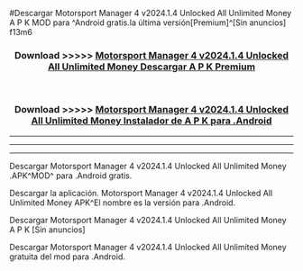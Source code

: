 #Descargar Motorsport Manager 4 v2024.1.4 Unlocked All Unlimited Money  A P K MOD para ^Android gratis.la última versión[Premium]^[Sin anuncios] f13m6



<div align="center">
<h3>Download >>>>> <a href="https://es-web.web.app/?es= Motorsport Manager 4 v2024.1.4 Unlocked All Unlimited Money ">Motorsport Manager 4 v2024.1.4 Unlocked All Unlimited Money  Descargar A P K Premium</a></h3><br>

<h3>Download >>>>> <a href="https://es-web.web.app/?es= Motorsport Manager 4 v2024.1.4 Unlocked All Unlimited Money ">Motorsport Manager 4 v2024.1.4 Unlocked All Unlimited Money  Instalador de A P K para .Android</a></h3>
</div>


----------------------------------------------------------

----------------------------------------------------------

----------------------------------------------------------

Descargar Motorsport Manager 4 v2024.1.4 Unlocked All Unlimited Money  .APK^MOD^ para .Android gratis.

Descargar la aplicación. Motorsport Manager 4 v2024.1.4 Unlocked All Unlimited Money  APK^El nombre es la versión para .Android.

Descargar Motorsport Manager 4 v2024.1.4 Unlocked All Unlimited Money  A P K [Sin anuncios]

Descargar Motorsport Manager 4 v2024.1.4 Unlocked All Unlimited Money  gratuita del mod para .Android.